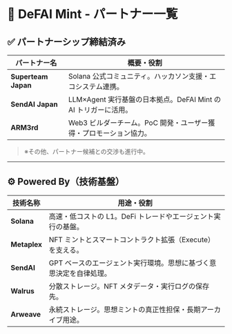 # 🤝 DeFAI Mint - パートナー一覧

## ✅ パートナーシップ締結済み

| パートナー名        | 概要・役割                                                        |
| ------------------- | ----------------------------------------------------------------- |
| **Superteam Japan** | Solana 公式コミュニティ。ハッカソン支援・エコシステム連携。       |
| **SendAI Japan**    | LLM×Agent 実行基盤の日本拠点。DeFAI Mint の AI トリガーに活用。   |
| **ARM3rd**          | Web3 ビルダーチーム。PoC 開発・ユーザー獲得・プロモーション協力。 |

> ※その他、パートナー候補との交渉も進行中。

---

## ⚙️ Powered By（技術基盤）

| 技術名称     | 用途・役割                                                         |
| ------------ | ------------------------------------------------------------------ |
| **Solana**   | 高速・低コストの L1。DeFi トレードやエージェント実行の基盤。       |
| **Metaplex** | NFT ミントとスマートコントラクト拡張（Execute）を支える。          |
| **SendAI**   | GPT ベースのエージェント実行環境。思想に基づく意思決定を自律処理。 |
| **Walrus**   | 分散ストレージ。NFT メタデータ・実行ログの保存先。                 |
| **Arweave**  | 永続ストレージ。思想ミントの真正性担保・長期アーカイブ用途。       |

